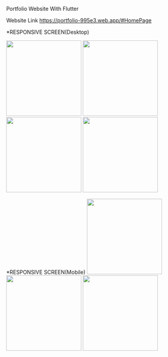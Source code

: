 Portfolio Website With Flutter

Website Link 
https://portfolio-995e3.web.app/#HomePage

*RESPONSIVE SCREEN(Desktop)

<img src="https://user-images.githubusercontent.com/53872301/164890561-88b07344-72cf-4847-83bb-c36ecb69aca3.png" width="200"/>

<img src="https://user-images.githubusercontent.com/53872301/211150881-02d7b8d8-7c07-45c7-958c-5abac2b5ac66.png" width="200"/>
<img src="https://user-images.githubusercontent.com/53872301/211150899-76038d2e-ffe4-45d1-8864-7ba952c621a9.png" width="200"/>
<img src="https://user-images.githubusercontent.com/53872301/211150906-d62fd499-3087-44d7-840b-391923f3f720.png" width="200"/>

*RESPONSIVE SCREEN(Mobile)
<img src="https://user-images.githubusercontent.com/53872301/221426814-f4e3e241-ac48-4c1e-9585-8fb593f77a25.png" width="200"/>
<img src="https://user-images.githubusercontent.com/53872301/221426817-192a95b7-7130-42b8-9e94-11e35e69da82.png" width="200"/>
<img src="https://user-images.githubusercontent.com/53872301/221426818-3b05d972-c0a2-4a91-9a18-8511e0ef9549.png" width="200"/>
